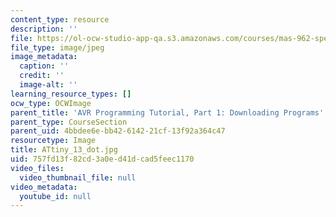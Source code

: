 ```yaml
---
content_type: resource
description: ''
file: https://ol-ocw-studio-app-qa.s3.amazonaws.com/courses/mas-962-special-topics-new-textiles-spring-2010/757fd13f82cd3a0ed41dcad5feec1170_ATtiny_13_dot.jpg
file_type: image/jpeg
image_metadata:
  caption: ''
  credit: ''
  image-alt: ''
learning_resource_types: []
ocw_type: OCWImage
parent_title: 'AVR Programming Tutorial, Part 1: Downloading Programs'
parent_type: CourseSection
parent_uid: 4bbdee6e-bb42-6142-21cf-13f92a364c47
resourcetype: Image
title: ATtiny_13_dot.jpg
uid: 757fd13f-82cd-3a0e-d41d-cad5feec1170
video_files:
  video_thumbnail_file: null
video_metadata:
  youtube_id: null
---
```

